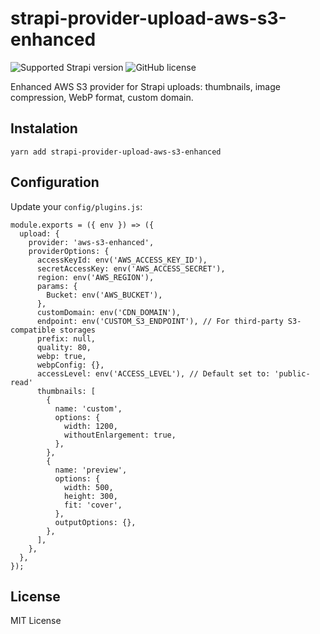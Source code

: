 # strapi-provider-upload-aws-s3-enhanced
![Supported Strapi version](https://img.shields.io/badge/Strapi-3.5.4-green.svg) ![GitHub license](https://img.shields.io/github/license/garretua/strapi-provider-upload-aws-s3-enhanced.svg)

Enhanced AWS S3 provider for Strapi uploads: thumbnails, image compression, WebP format, custom domain.

## Instalation

```
yarn add strapi-provider-upload-aws-s3-enhanced
```

## Configuration
Update your `config/plugins.js`:

    module.exports = ({ env }) => ({
      upload: {
        provider: 'aws-s3-enhanced',
        providerOptions: {
          accessKeyId: env('AWS_ACCESS_KEY_ID'),
          secretAccessKey: env('AWS_ACCESS_SECRET'),
          region: env('AWS_REGION'),
          params: {
            Bucket: env('AWS_BUCKET'),
          },
          customDomain: env('CDN_DOMAIN'),
          endpoint: env('CUSTOM_S3_ENDPOINT'), // For third-party S3-compatible storages
          prefix: null,
          quality: 80,
          webp: true,
          webpConfig: {},
          accessLevel: env('ACCESS_LEVEL'), // Default set to: 'public-read'
          thumbnails: [
            {
              name: 'custom',
              options: {
                width: 1200,
                withoutEnlargement: true,
              },
            },
            {
              name: 'preview',
              options: {
                width: 500,
                height: 300,
                fit: 'cover',
              },
              outputOptions: {},
            },
          ],
        },
      },
    });


## License

MIT License
